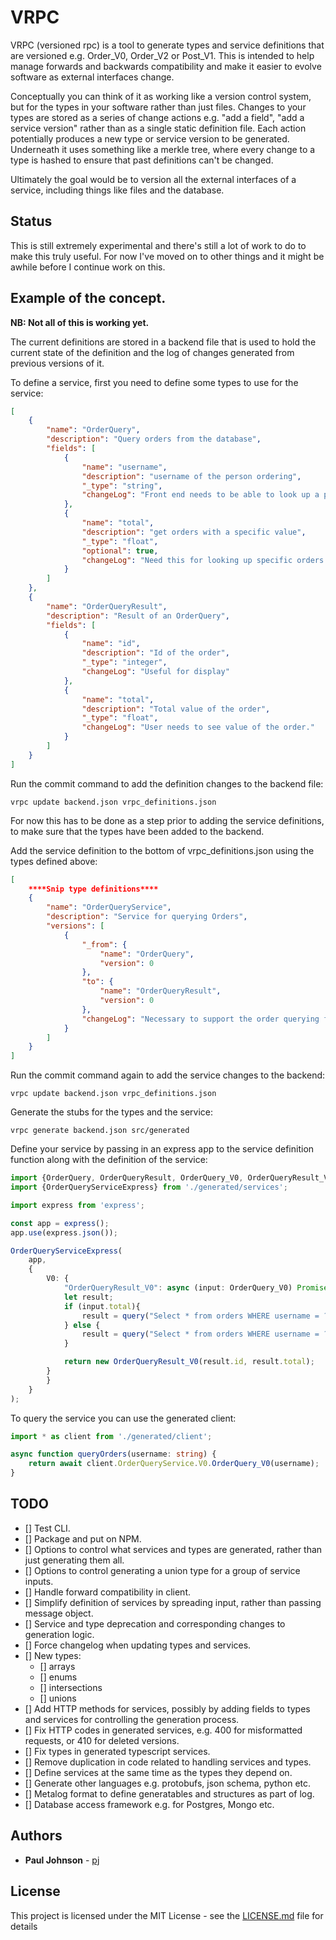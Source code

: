 # VRPC

VRPC (versioned rpc) is a tool to generate types and service definitions that are versioned e.g. Order_V0, Order_V2 or Post_V1. This is intended to help manage forwards and backwards compatibility and make it easier to evolve software as external interfaces change.

Conceptually you can think of it as working like a version control system, but for the types in your software rather than just files. Changes to your types are stored as a series of change actions e.g. "add a field", "add a service version" rather than as a single static definition file. Each action potentially produces a new type or service version to be generated. Underneath it uses something like a merkle tree, where every change to a type is hashed to ensure that past definitions can't be changed.

Ultimately the goal would be to version all the external interfaces of a service, including things like files and the database.

## Status

This is still extremely experimental and there's still a lot of work to do to make this truly useful. For now I've moved on to other things and it might be awhile before I continue work on this.

## Example of the concept.

**NB: Not all of this is working yet.**

The current definitions are stored in a backend file that is used to hold the current state of the definition and the log of changes generated from previous versions of it.

To define a service, first you need to define some types to use for the service:

````json
[
    {
        "name": "OrderQuery",
        "description": "Query orders from the database",
        "fields": [
            {
                "name": "username",
                "description": "username of the person ordering",
                "_type": "string",
                "changeLog": "Front end needs to be able to look up a persons orders"
            },
            {
                "name": "total",
                "description": "get orders with a specific value",
                "_type": "float",
                "optional": true,
                "changeLog": "Need this for looking up specific orders by value on the admin page"
            }
        ]
    },
    {
        "name": "OrderQueryResult",
        "description": "Result of an OrderQuery",
        "fields": [
            {
                "name": "id",
                "description": "Id of the order",
                "_type": "integer",
                "changeLog": "Useful for display"
            },
            {
                "name": "total",
                "description": "Total value of the order",
                "_type": "float",
                "changeLog": "User needs to see value of the order."
            }
        ]
    }
]
````

Run the commit command to add the definition changes to the backend file:

````
vrpc update backend.json vrpc_definitions.json
````

For now this has to be done as a step prior to adding the service definitions, to make sure that the types have been added to the backend.

Add the service definition to the bottom of vrpc_definitions.json using the types defined above:

````json
[
    ****Snip type definitions****
    {
        "name": "OrderQueryService",
        "description": "Service for querying Orders",
        "versions": [
            {
                "_from": {
                    "name": "OrderQuery",
                    "version": 0
                },
                "to": {
                    "name": "OrderQueryResult",
                    "version": 0
                },
                "changeLog": "Necessary to support the order querying feature"
            }
        ]
    }
]
````

Run the commit command again to add the service changes to the backend:

````
vrpc update backend.json vrpc_definitions.json
````

Generate the stubs for the types and the service:

````
vrpc generate backend.json src/generated
````

Define your service by passing in an express app to the service definition function along with the definition of the service:

````typescript
import {OrderQuery, OrderQueryResult, OrderQuery_V0, OrderQueryResult_V0} from './generated/types';
import {OrderQueryServiceExpress} from './generated/services';

import express from 'express';

const app = express();
app.use(express.json());

OrderQueryServiceExpress(
    app, 
    {
        V0: {
            "OrderQueryResult_V0": async (input: OrderQuery_V0) Promise<OrderQueryResult_V0> => { 
            let result;
            if (input.total){
                result = query("Select * from orders WHERE username = ? AND total = ?", input.username, input.total);
            } else {
                result = query("Select * from orders WHERE username = ?", input.username);
            }

            return new OrderQueryResult_V0(result.id, result.total);
        }
        }
    }
);
````

To query the service you can use the generated client:

````typescript
import * as client from './generated/client';

async function queryOrders(username: string) {
    return await client.OrderQueryService.V0.OrderQuery_V0(username);
}
````

## TODO

- [] Test CLI.
- [] Package and put on NPM.
- [] Options to control what services and types are generated, rather than just generating them all.
- [] Options to control generating a union type for a group of service inputs.
- [] Handle forward compatibility in client.
- [] Simplify definition of services by spreading input, rather than passing message object.
- [] Service and type deprecation and corresponding changes to generation logic.
- [] Force changelog when updating types and services.
- [] New types:
    - [] arrays
    - [] enums
    - [] intersections
    - [] unions
- [] Add HTTP methods for services, possibly by adding fields to types and services for controlling the generation process.
- [] Fix HTTP codes in generated services, e.g. 400 for misformatted requests, or 410 for deleted versions.
- [] Fix types in generated typescript services.
- [] Remove duplication in code related to handling services and types.
- [] Define services at the same time as the types they depend on.
- [] Generate other languages e.g. protobufs, json schema, python etc.
- [] Metalog format to define generatables and structures as part of log.
- [] Database access framework e.g. for Postgres, Mongo etc.

## Authors

- **Paul Johnson** - [pj](https://github.com/pj)

## License

This project is licensed under the MIT License - see the [LICENSE.md](LICENSE.md) file for details